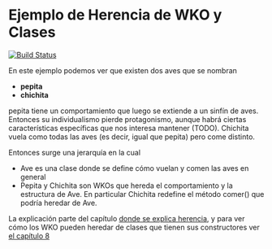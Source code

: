 # Ejemplo de Herencia de WKO y Clases
 
[![Build Status](https://github.com/wollok/herenciaPepitaWKO/actions/workflows/ci.yml/badge.svg)](https://github.com/wollok/herenciaPepitaWKO/actions/workflows/ci.yml)


En este ejemplo podemos ver que existen dos aves que se nombran

* **pepita**
* **chichita**

pepita tiene un comportamiento que luego se extiende a un sinfín de aves. Entonces su individualismo pierde protagonismo, aunque habrá ciertas características específicas que nos interesa mantener (TODO). Chichita vuela como todas las aves (es decir, igual que pepita) pero come distinto.

Entonces surge una jerarquía en la cual

* Ave es una clase donde se define cómo vuelan y comen las aves en general
* Pepita y Chichita son WKOs que hereda el comportamiento y la estructura de Ave. En particular Chichita redefine el método comer() que podría heredar de Ave.

La explicación parte del capítulo [donde se explica herencia](https://docs.google.com/document/d/1KdG7NrKPgPh4bAcyLuDG2G1iWP7Ze2GFs91qzlvDKqI/edit#heading=h.vavoa85kefx), y para ver cómo los WKO pueden heredar de clases que tienen sus constructores ver [el capítulo 8](https://docs.google.com/document/d/156PsLi7v5LPFJ5oVy6SPwH8cQRZaBqJh-aosZjUbE4s/edit#heading=h.magj4m3elpf6)

